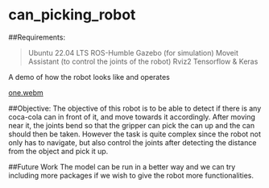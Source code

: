 # can_picking_robot

##Requirements:
>Ubuntu 22.04 LTS
>ROS-Humble
>Gazebo (for simulation)
>Moveit Assistant (to control the joints of the robot)
>Rviz2
>Tensorflow & Keras


A demo of how the robot looks like and operates

[one.webm](https://github.com/unknown-entity98/can_picking_robot/assets/97030480/792b42ea-01bf-4f91-96c1-9db4b3762f48)

##Objective:
The objective of this robot is to be able to detect if there is any coca-cola can in front of it, and move towards it accordingly. After moving near it, the joints bend so that the gripper can pick the can up and the can should then be taken. 
However the task is quite complex since the robot not only has to navigate, but also control the joints after detecting the distance from the object and pick it up. 

##Future Work
The model can be run in a better way and we can try including more packages if we wish to give the robot more functionalities.

